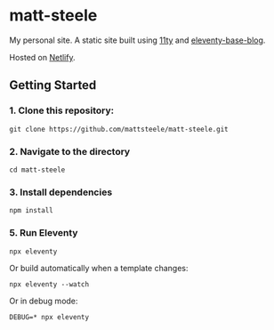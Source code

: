 # matt-steele

My personal site. A static site built using [11ty](https://github.com/11ty/eleventy) and [eleventy-base-blog](https://github.com/11ty/eleventy-base-blog).

Hosted on [Netlify](https://eleventy-base-blog.netlify.com/).

## Getting Started

### 1. Clone this repository:

```
git clone https://github.com/mattsteele/matt-steele.git
```


### 2. Navigate to the directory

```
cd matt-steele
```

### 3. Install dependencies

```
npm install
```

### 5. Run Eleventy

```
npx eleventy
```

Or build automatically when a template changes:
```
npx eleventy --watch
```

Or in debug mode:
```
DEBUG=* npx eleventy
```
